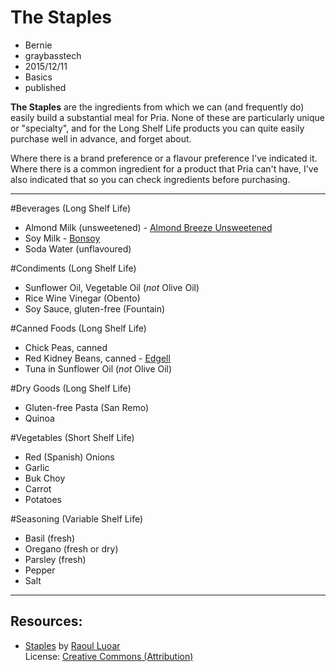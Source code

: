 # The Staples
- Bernie
- graybasstech
- 2015/12/11
- Basics
- published

**The Staples** are the ingredients from which we can (and frequently do) easily build a substantial meal for Pria. None of these are particularly unique or "specialty", and for the Long Shelf Life products you can quite easily purchase well in advance, and forget about.

Where there is a brand preference or a flavour preference I've indicated it. Where there is a common ingredient for a product that Pria can't have, I've also indicated that so you can check ingredients before purchasing.

---

#Beverages (Long Shelf Life)
* Almond Milk (unsweetened) - [Almond Breeze Unsweetened](http://www.almondbreeze.com.au/varieties/original-unsweetened/)
* Soy Milk - [Bonsoy](http://www.spiralfoods.com.au/products/bonsoy-milk?cat=41)
* Soda Water (unflavoured)

#Condiments (Long Shelf Life)
* Sunflower Oil, Vegetable Oil (*not* Olive Oil)
* Rice Wine Vinegar (Obento)
* Soy Sauce, gluten-free (Fountain)

#Canned Foods (Long Shelf Life)
* Chick Peas, canned
* Red Kidney Beans, canned - [Edgell](http://edgell.com.au/our-range/legumes/red-kidney-beans)
* Tuna in Sunflower Oil (*not* Olive Oil)

#Dry Goods (Long Shelf Life)
* Gluten-free Pasta (San Remo)
* Quinoa 

#Vegetables (Short Shelf Life)
* Red (Spanish) Onions
* Garlic
* Buk Choy
* Carrot
* Potatoes

#Seasoning (Variable Shelf Life)
* Basil (fresh)
* Oregano (fresh or dry)
* Parsley (fresh)
* Pepper
* Salt


---

Resources:
----------
* [Staples](https://www.flickr.com/photos/72006245@N05/6506053557/in/photolist-aUVe4c-muvKEn-oQNUor-rqZYcM-mxDcuN-ozjxsX-ot2UDY-nnrj71-nRS889-7G9hWA-a4LQwi-nPTTtq-sqKcmG-nRS7RN-nRWtLB-nxyEQ3-nRDjvH-oyjRUT-7RR63D-oQNYyk-aD2dBM-nRNiHd-m7pLQe-mxAdJr-7NJVm5-oHuJ7y-oHuKNj-oKuHfY-oHuJRE-oKfLkH-ot38m9-oQNWk2-7KtAZs-dQ2SUc-idpkjR-oyjmL5-oQx894-oKwAHP-ot2Uy7-oKwzVB-oKfMsT-ot39v3-oKwAg6-ot3pTg-oKwzXF-oHuK9U-oHuK43-ot38Eq-oKwzip-ot2T2j) by [Raoul Luoar](https://www.flickr.com/photos/72006245@N05/)  
  License: [Creative Commons (Attribution)](https://creativecommons.org/licenses/by/2.0/)
